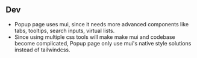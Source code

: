 ## Dev
- Popup page uses mui, since it needs more advanced components like tabs, tooltips, search inputs, virtual lists.
- Since using multiple css tools will make make mui and codebase become complicated, Popup page only use mui's native style solutions instead of tailwindcss.